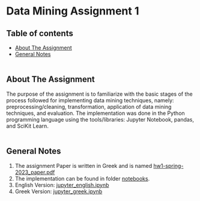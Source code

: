 # Data Mining Assignment 1

## Table of contents
* [About The Assignment](#about-the-assignment)
* [General Notes](#general-notes)
<br/><br/>

## About The Assignment
The purpose of the assignment is to familiarize with the basic stages of the process followed for implementing data mining techniques, namely: preprocessing/cleaning, transformation, application of data mining techniques, and evaluation. The implementation was done in the Python programming language using the tools/libraries: Jupyter Notebook, pandas, and SciKit Learn.
<br/><br/>

## General Notes
1. The assignment Paper is written in Greek and is named [hw1-spring-2023_paper.pdf](https://github.com/chrisioan/Data-Mining-Assignment-1/blob/main/hw1-spring-2023_paper.pdf)
2. The implementation can be found in folder [notebooks](https://github.com/chrisioan/Data-Mining-Assignment-1/tree/main/notebooks).
3. English Version: [jupyter_english.ipynb](https://github.com/chrisioan/Data-Mining-Assignment-1/blob/main/notebooks/jupyter_english.ipynb)
4. Greek Version: [jupyter_greek.ipynb](https://github.com/chrisioan/Data-Mining-Assignment-1/blob/main/notebooks/jupyter_greek.ipynb)
<br/><br/>
